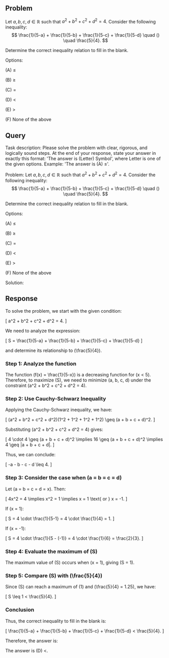 ## Problem

Let $a, b, c, d \in \mathbb{R}$ such that $a^2 + b^2 + c^2 + d^2 = 4$. Consider the following inequality:
$$
\frac{1}{5-a} + \frac{1}{5-b} + \frac{1}{5-c} + \frac{1}{5-d} \quad () \quad \frac{5}{4}.
$$

Determine the correct inequality relation to fill in the blank.

Options:

(A) $\leq$ 

(B) $\geq$

(C) $=$ 

(D) $<$

(E) $>$

(F) None of the above

## Query

Task description: Please solve the problem with clear, rigorous, and logically sound steps. At the end of your response, state your answer in exactly this format: 'The answer is (Letter) Symbol', where Letter is one of the given options. Example: 'The answer is (A) $\leq$'.

Problem: Let $a, b, c, d \in \mathbb{R}$ such that $a^2 + b^2 + c^2 + d^2 = 4$. Consider the following inequality:
$$
\frac{1}{5-a} + \frac{1}{5-b} + \frac{1}{5-c} + \frac{1}{5-d} \quad () \quad \frac{5}{4}.
$$

Determine the correct inequality relation to fill in the blank.

Options:

(A) $\leq$ 

(B) $\geq$

(C) $=$ 

(D) $<$

(E) $>$

(F) None of the above

Solution:

## Response

To solve the problem, we start with the given condition:

\[
a^2 + b^2 + c^2 + d^2 = 4.
\]

We need to analyze the expression:

\[
S = \frac{1}{5-a} + \frac{1}{5-b} + \frac{1}{5-c} + \frac{1}{5-d}
\]

and determine its relationship to \(\frac{5}{4}\).

### Step 1: Analyze the function

The function \(f(x) = \frac{1}{5-x}\) is a decreasing function for \(x < 5\). Therefore, to maximize \(S\), we need to minimize \(a, b, c, d\) under the constraint \(a^2 + b^2 + c^2 + d^2 = 4\).

### Step 2: Use Cauchy-Schwarz Inequality

Applying the Cauchy-Schwarz inequality, we have:

\[
(a^2 + b^2 + c^2 + d^2)(1^2 + 1^2 + 1^2 + 1^2) \geq (a + b + c + d)^2.
\]

Substituting \(a^2 + b^2 + c^2 + d^2 = 4\) gives:

\[
4 \cdot 4 \geq (a + b + c + d)^2 \implies 16 \geq (a + b + c + d)^2 \implies 4 \geq |a + b + c + d|.
\]

Thus, we can conclude:

\[
-a - b - c - d \leq 4.
\]

### Step 3: Consider the case when \(a = b = c = d\)

Let \(a = b = c = d = x\). Then:

\[
4x^2 = 4 \implies x^2 = 1 \implies x = 1 \text{ or } x = -1.
\]

If \(x = 1\):

\[
S = 4 \cdot \frac{1}{5-1} = 4 \cdot \frac{1}{4} = 1.
\]

If \(x = -1\):

\[
S = 4 \cdot \frac{1}{5 - (-1)} = 4 \cdot \frac{1}{6} = \frac{2}{3}.
\]

### Step 4: Evaluate the maximum of \(S\)

The maximum value of \(S\) occurs when \(x = 1\), giving \(S = 1\). 

### Step 5: Compare \(S\) with \(\frac{5}{4}\)

Since \(S\) can reach a maximum of \(1\) and \(\frac{5}{4} = 1.25\), we have:

\[
S \leq 1 < \frac{5}{4}.
\]

### Conclusion

Thus, the correct inequality to fill in the blank is:

\[
\frac{1}{5-a} + \frac{1}{5-b} + \frac{1}{5-c} + \frac{1}{5-d} < \frac{5}{4}.
\]

Therefore, the answer is:

The answer is (D) $<$.